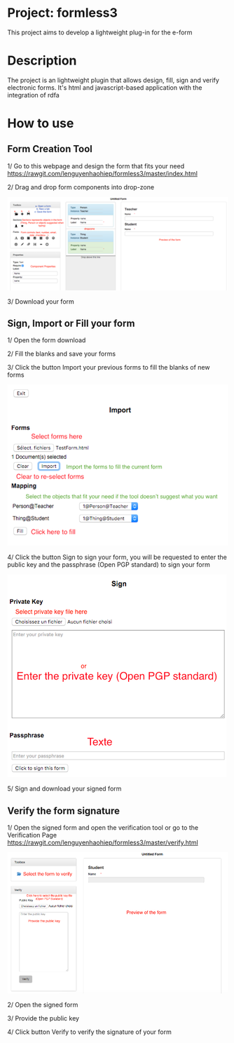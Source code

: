 # Project: formless3
This project aims to develop a lightweight plug-in for the e-form

# Description
The project is an lightweight plugin that allows design, fill, sign and verify electronic forms. It's html and javascript-based application with the integration of rdfa

# How to use
## Form Creation Tool
1/ Go to this webpage and design the form that fits your need  
https://rawgit.com/lenguyenhaohiep/formless3/master/index.html

2/ Drag and drop form components into drop-zone   

![GitHub Logo](https://raw.githubusercontent.com/lenguyenhaohiep/formless3/master/Screenshots/create.png)

3/ Download your form

## Sign, Import or Fill your form
1/ Open the form download

2/ Fill the blanks and save your forms

3/ Click the button Import your previous forms to fill the blanks of new forms

![GitHub Logo](https://raw.githubusercontent.com/lenguyenhaohiep/formless3/master/Screenshots/import.png)

4/ Click the button Sign to sign your form, you will be requested to enter the public key and the passphrase (Open PGP standard) 
to sign your form

![GitHub Logo](https://raw.githubusercontent.com/lenguyenhaohiep/formless3/master/Screenshots/sign.png)

5/ Sign and download your signed form

## Verify the form signature
1/ Open the signed form and open the verification tool or go to the Verification Page 
https://rawgit.com/lenguyenhaohiep/formless3/master/verify.html

![GitHub Logo](https://raw.githubusercontent.com/lenguyenhaohiep/formless3/master/Screenshots/verify.png)

2/ Open the signed form

3/ Provide the public key

4/ Click button Verify to verify the signature of your form

